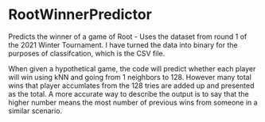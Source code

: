 # RootWinnerPredictor
Predicts the winner of a game of Root - 
Uses the dataset from round 1 of the 2021 Winter Tournament.
I have turned the data into binary for the purposes of classifcation, which is the CSV file.

When given a hypothetical game, the code will predict whether each player will win using kNN and going from 1 neighbors to 128.
However many total wins that player accumlates from the 128 tries are added up and presented as the total.
A more accurate way to describe the output is to say that the higher number means the most number of previous wins from someone in a similar scenario.
